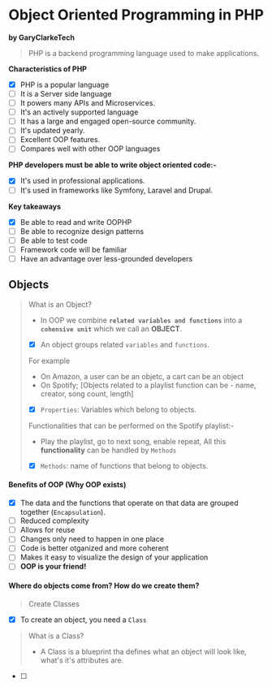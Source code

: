 # Object Oriented Programming in PHP
**by GaryClarkeTech**

> PHP is a backend programming language used to make applications.

**Characteristics of PHP**
- [x] PHP is a popular language
- [ ] It is a Server side language
- [ ] It powers many APIs and Microservices.
- [ ] It's an actively supported language
- [ ] It has a large and engaged open-source community.
- [ ] It's updated yearly.
- [ ] Excellent OOP features.
- [ ] Compares well with other OOP languages

**PHP developers must be able to write object oriented code:-**
- [x] It's used in professional applications.
- [ ] It's used in frameworks like Symfony, Laravel and Drupal.

**Key takeaways**
- [x] Be able to read and write OOPHP
- [ ] Be able to recognize design patterns
- [ ] Be able to test code
- [ ] Framework code will be familiar
- [ ] Have an advantage over less-grounded developers

## Objects
> What is an Object?
>
> - In OOP we combine **`related variables and functions`** into a **`cohensive unit`** which we call an **OBJECT**.
> - [x] An object groups related `variables` and `functions`.
> 
> For example
> - On Amazon, a user can be an objetc, a cart can be an object
> - On Spotify; [Objects related to a playlist function can be - name, creator, song count, length]
>
> - [x] `Properties`: Variables which belong to objects.
> 
> Functionalities that can be performed on the Spotify playlist:-
> - Play the playlist, go to next song, enable repeat,
> All this **functionality** can be handled by `Methods`
> 
> - [x] `Methods`: name of functions that belong to objects.

#### Benefits of OOP (Why OOP exists)
- [x] The data and the functions that operate on that data are grouped together (`Encapsulation`).
- [ ] Reduced complexity 
- [ ] Allows for  reuse
- [ ] Changes only need to happen in one place
- [ ] Code is better otganized and more coherent
- [ ] Makes it easy to visualize the design of your application
- [ ] **OOP is your friend!**

#### Where do objects come from? How do we create them?
> Create Classes
- [x] To create an object, you need a `Class`
> What is a Class?
> - A Class is a blueprint tha defines what an object will look like, what's it's attributes are.
- [ ] 